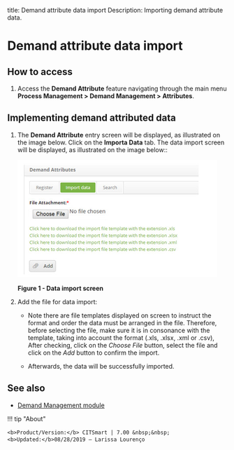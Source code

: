 title: Demand attribute data import
Description: Importing demand attribute data.
# Demand attribute data import

How to access
----------------

1. Access the **Demand Attribute** feature navigating through the main menu **Process Management > Demand Management > Attributes**.

Implementing demand attributed data
-------------------------------------------------------

1. The **Demand Attribute** entry screen will be displayed, as illustrated on the image below. Click on the **Importa Data** tab. The 
data import screen will be displayed, as illustrated on the image below::

    ![Import](images/import.img1.jpg)
    
    **Figure 1 - Data import screen**
    
2. Add the file for data import:

    - Note there are file templates displayed on screen to instruct the format and order the data must be arranged in the file. 
    Therefore, before selecting the file, make sure it is in consonance with the template, taking into account the format (.xls, 
    .xlsx, .xml or .csv), After checking, click on the *Choose File* button, select the file and click on the *Add* button to confirm 
    the import.
    
    - Afterwards, the data will be successfully imported.
    
See also
-------------

- [Demand Management module](/en-us/citsmart-platform-7/processes/demand/overview.html)

!!! tip "About"

    <b>Product/Version:</b> CITSmart | 7.00 &nbsp;&nbsp;
    <b>Updated:</b>08/28/2019 – Larissa Lourenço
